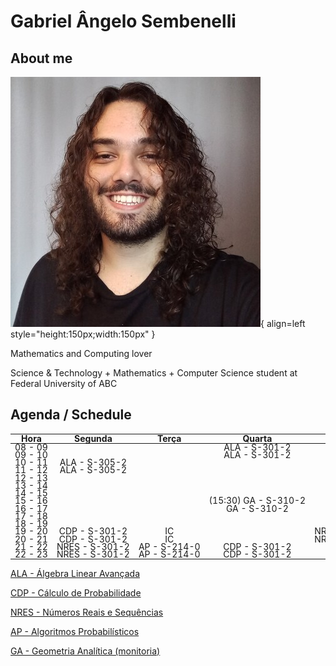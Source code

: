 # Gabriel Ângelo Sembenelli

## About me

![me](images/me.jpg){ align=left style="height:150px;width:150px" }

Mathematics and Computing lover

Science & Technology + Mathematics + Computer Science student at Federal University of ABC

## Agenda / Schedule

<style>
  table, td {
    width: 100%;
    white-space: nowrap;
    font-size: 1.0em;
    line-height: 0.5;
  }
</style>

| Hora    | Segunda        | Terça        | Quarta               | Quinta          | Sexta                |
| :-----: | :------------: | :----------: | :------------------: | :-------------: | :------------------: |
| 08 - 09 |                |              | ALA - S-301-2        |                 |                      |
| 09 - 10 |                |              | ALA - S-301-2        |                 |                      |
| 10 - 11 | ALA - S-305-2  |              |                      |                 | ALA - S-301-2        |
| 11 - 12 | ALA - S-305-2  |              |                      |                 | ALA - S-301-2        |
| 12 - 13 |                |              |                      |                 |                      |
| 13 - 14 |                |              |                      |                 |                      |
| 14 - 15 |                |              |                      |                 |         GA - S-310-2 |
| 15 - 16 |                |              | (15:30) GA - S-310-2 |                 | (15:30) GA - S-310-2 |
| 16 - 17 |                |              |         GA - S-310-2 |                 |                      |
| 17 - 18 |                |              |                      |                 |                      |
| 18 - 19 |                |              |                      |                 |                      |
| 19 - 20 | CDP  - S-301-2 |     IC       |                      | NRES - S-301-2  | AP  - A-113-0        |
| 20 - 21 | CDP  - S-301-2 |     IC       |                      | NRES - S-301-2  | AP  - A-113-0        |
| 21 - 22 | NRES - S-301-2 | AP - S-214-0 | CDP - S-301-2        |                 |                      |
| 22 - 23 | NRES - S-301-2 | AP - S-214-0 | CDP - S-301-2        |                 |                      |

[ALA - Álgebra Linear Avançada](Quads/Q3.24/ALA.md)

[CDP - Cálculo de Probabilidade](Quads/Q3.24/CDP.md)

[NRES - Números Reais e Sequências](Quads/Q3.24/NRES.md)

[AP - Algoritmos Probabilísticos](Quads/Q3.24/AP.md)

[GA - Geometria Analítica (monitoria)](Monitorias/Geometria-Analitica/bibliografia.md)
